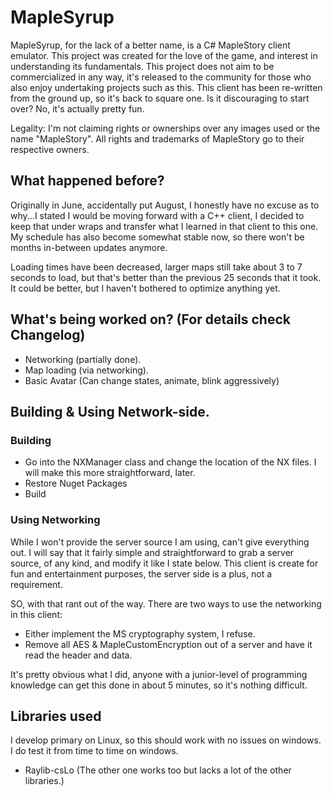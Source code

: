 # MapleSyrup
MapleSyrup, for the lack of a better name, is a C# MapleStory client emulator. 
This project was created for the love of the game, and interest in understanding its fundamentals. 
This project does not aim to be commercialized in any way, it's released to the community for those who also 
enjoy undertaking projects such as this. This client has been re-written from the ground up, so it's back to 
square one. Is it discouraging to start over? No, it's actually pretty fun. 
 
Legality: I'm not claiming rights or ownerships over any images used or the name "MapleStory".
All rights and trademarks of MapleStory go to their respective owners. 

## What happened before?
Originally in June, accidentally put August, I honestly have no excuse as to why...I stated I would be moving 
forward with a C++ client, I decided to keep that under wraps and transfer what I learned in that client to 
this one. My schedule has also become somewhat stable now, so there won't be months in-between updates anymore.

Loading times have been decreased, larger maps still take about 3 to 7 seconds to load, but that's better than 
the previous 25 seconds that it took. It could be better, but I haven't bothered to optimize anything yet.

## What's being worked on? (For details check Changelog)
- Networking (partially done).
- Map loading (via networking).
- Basic Avatar (Can change states, animate, blink aggressively)

## Building & Using Network-side.
### Building
- Go into the NXManager class and change the location of the NX files. I will make this more straightforward,
later.
- Restore Nuget Packages
- Build

### Using Networking
While I won't provide the server source I am using, can't give everything out. I will say that
it fairly simple and straightforward to grab a server source, of any kind, and modify it like I state
below. This client is create for fun and entertainment purposes, the server side is a plus, not a
requirement. 

SO, with that rant out of the way. There are two ways to use the networking in this client:
- Either implement the MS cryptography system, I refuse.
- Remove all AES & MapleCustomEncryption out of a server and have it read the header and data.

It's pretty obvious what I did, anyone with a junior-level of programming knowledge can get this done in about 5 minutes, so it's nothing difficult.

## Libraries used
I develop primary on Linux, so this should work with no issues on windows. I do test it from time to time on windows.
- Raylib-csLo (The other one works too but lacks a lot of the other libraries.)
